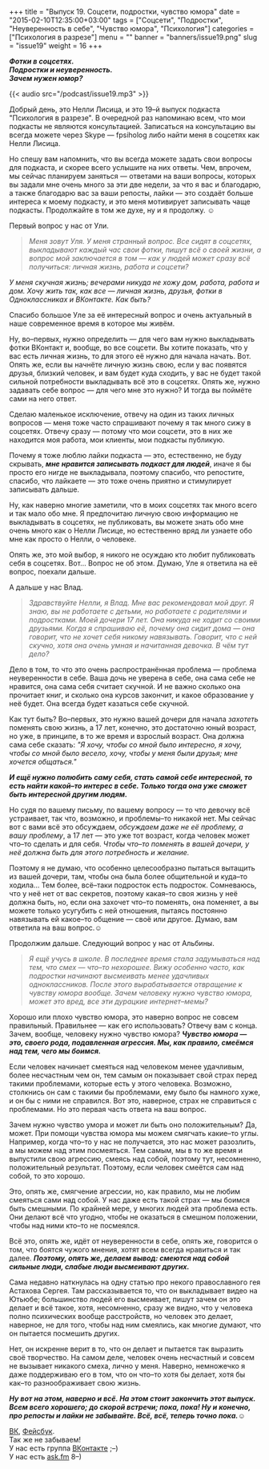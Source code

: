 +++
title = "Выпуск 19. Соцсети, подростки, чувство юмора"
date = "2015-02-10T12:35:00+03:00"
tags = ["Соцсети", "Подростки", "Неуверенность в себе", "Чувство юмора", "Психология"]
categories = ["Психология в разрезе"]
menu = ""
banner = "banners/issue19.png"
slug = "issue19"
weight = 16
+++

***Фотки в соцсетях.***<br>
***Подростки и неуверенность.***<br>
***Зачем нужен юмор?***<br>

{{< audio src="/podcast/issue19.mp3" >}}

Добрый день, это Нелли Лисица, и это 19–й выпуск подкаста "Психология в разрезе". В очередной раз напоминаю всем, что мои подкасты не являются консультацией. Записаться на консультацию вы всегда можете через Skype — fpsiholog либо найти меня в соцсетях как Нелли Лисица. 

Но спешу вам напомнить, что вы всегда можете задать свои вопросы для подкаста, и скорее всего услышите на них ответы. Чем, впрочем, мы сейчас планируем заняться — ответами на ваши вопросы, которых вы задали мне очень много за эти две недели, за что я вас и благодарю, а также благодарю вас за ваши репосты, лайки — это создаёт больше интереса к моему подкасту, и это меня мотивирует записывать чаще подкасты. Продолжайте в том же духе, ну и я продолжу. ☺
<!--more-->

Первый вопрос у нас от Ули.

>*Меня зовут Уля. У меня странный вопрос. Все сидят в соцсетях, выкладывают каждый час свои фотки, пишут всё о своей жизни, а вопрос мой заключается в том — как у людей может сразу всё получиться: личная жизнь, работа и соцсети?*
>
*У меня скучная жизнь; вечерами никуда не хожу дом, работа, работа и дом. Хочу жить так, как все — личная жизнь, друзья, фотки в Одноклассниках и ВКонтакте. Как быть?*

Спасибо большое Уле за её интересный вопрос и очень актуальный в наше современное время в которое мы живём.

Ну, во–первых, нужно определить — для чего вам нужно выкладывать фотки ВКонтакт и, вообще, во все соцсети. Вы хотите показать, что у вас есть личная жизнь, то для этого её нужно для начала начать. Вот. Опять же, если вы начнёте личную жизнь свою, если у вас появятся друзья, близкий человек, и вам будет куда сходить, у вас не будет такой сильной потребности выкладывать всё это в соцсетях. Опять же, нужно задавать себе вопрос — для чего мне это нужно? И тогда вы поймёте сами на него ответ. 

Сделаю маленькое исключение, отвечу на один из таких личных вопросов — меня тоже часто спрашивают почему я так много сижу в соцсетях. Отвечу сразу — потому что мои соцсети, это в них же находится моя работа, мои клиенты, мои подкасты публикую. 

Почему я тоже люблю лайки подкаста — это, естественно, не буду скрывать, ***мне нравится записывать подкаст для людей***, иначе я бы просто его нигде не выкладывала, поэтому спасибо, что репостите, спасибо, что лайкаете — это тоже очень приятно и стимулирует записывать дальше. 

Ну, как наверно многие заметили, что в моих соцсетях так много всего и так мало обо мне. Я предпочитаю личную свою информацию не выкладывать в соцсетях, не публиковать, вы можете знать обо мне очень много как о Нелли Лисице, но естественно вряд ли узнаете обо мне как просто о Нелли, о человеке. 

Опять же, это мой выбор, я никого не осуждаю кто любит публиковать себя в соцсетях. Вот… Вопрос не об этом. Думаю, Уле я ответила на её вопрос, поехали дальше. 

А дальше у нас Влад.

>*Здравствуйте Нелли, я Влад. Мне вас рекомендовал мой друг. Я знаю, вы не работаете с детьми, но работаете с родителями и подростками. Моей дочери 17 лет. Она никуда не ходит со своими друзьями. Когда я спрашиваю её, почему она сидит дома — она говорит, что не хочет себя никому навязывать. Говорит, что с ней скучно, хотя она очень умная и начитанная девочка. В чём тут дело?*

Дело в том, то что это очень распространённая проблема — проблема неуверенности в себе. Ваша дочь не уверена в себе, она сама себе не нравится, она сама себя считает скучной. И не важно сколько она прочитает книг, и сколько она курсов закончит, и какое образование у неё будет. Она всегда будет казаться себе скучной. 

Как тут быть? Во–первых, это нужно вашей дочери для начала *захотеть* поменять свою жизнь, а 17 лет, конечно, это достаточно юный возраст, но уже, в принципе, в то же время и взрослый возраст. Она должна сама себе сказать: *"Я хочу, чтобы со мной было интересно, я хочу, чтобы со мной было весело, хочу, чтобы у меня были друзья; мне хочется общаться."*

***И ещё нужно полюбить саму себя, стать самой себе интересной, то есть найти какой–то интерес в себе. Только тогда она уже сможет быть интересной другим людям.***

Но судя по вашему письму, по вашему вопросу — то что девочку всё устраивает, так что, возможно, и проблемы–то никакой нет. Мы сейчас вот с вами всё это обсуждаем, *обсуждаем даже не её проблему, а вашу проблему*, а 17 лет — это уже тот возраст, когда человек может что–то сделать и для себя. *Чтобы что–то поменять в вашей дочери, у неё должна быть для этого потребность и желание.* 

Поэтому я не думаю, что особенно целесообразно пытаться вытащить из вашей дочери, там, чтобы она была более общительной и куда–то ходила… Тем более, всё–таки подросток есть подросток. Сомневаюсь, что у неё нет от вас секретов, поэтому какая–то своя жизнь у неё должна быть, но, если она захочет что–то поменять, она поменяет, а вы можете только усугубить с ней отношения, пытаясь постоянно навязывать ей какое–то общение — своё или другое. Думаю, вам ответила на ваш вопрос.☺

Продолжим дальше. Следующий вопрос у нас от Альбины.

>*Я ещё учусь в школе. В последнее время стала задумываться над тем, что смех — что–то нехорошее. Вижу особенно часто, как подростки начинают высмеивать менее удачливых одноклассников. После этого вырабатывается отвращение к чувству юмора вообще. Зачем человеку нужно чувство юмора, может это вред, все эти дурацкие интернет–мемы?*

Хорошо или плохо чувство юмора, это наверно вопрос не совсем правильный. Правильнее — как его использовать? Отвечу вам с конца. Зачем, вообще, человеку нужно чувство юмора? ***Чувство юмора — это, своего рода, подавленная агрессия. Мы, как правило, смеёмся над тем, чего мы боимся.***

Если человек начинает смеяться над человеком менее удачливым, более несчастным чем он, тем самым он показывает свой страх перед такими проблемами, которые есть у этого человека. Возможно, столкнись он сам с такими бы проблемами, ему было бы намного хуже, и он бы с ними не справился. Вот это, наверное, страх не справиться с проблемами. Но это первая часть ответа на ваш вопрос. 

Зачем нужно чувство умора и может ли быть оно положительным? Да, может. При помощи чувства юмора мы можем смягчать какие–то углы. Например, когда что–то у нас не получается, это нас может разозлить, а мы можем над этим посмеяться. Тем самым, мы в то же время и выпустили свою агрессию, смеясь над собой, поэтому тут, несомненно, положительный результат. Поэтому, если человек смеётся сам над собой, то это хорошо. 

Это, опять же, смягчение агрессии, но, как правило, мы не любим смеяться сами над собой. У нас даже есть такой страх — мы боимся быть смешными. По крайней мере, у многих людей эта проблема есть. Они делают всё что угодно, чтобы не оказаться в смешном положении, чтобы над ними кто–то не посмеялся. 

Всё это, опять же, идёт от неуверенности в себе, опять же, говорится о том, что боятся чужого мнения, хотят всем всегда нравиться и так далее. ***Поэтому, опять же, делаем вывод: смеются над собой сильные люди, слабые люди высмеивают других.***

Сама недавно наткнулась на одну статью про некого православного гея Астахова Сергея. Там рассказывается то, что он выкладывает видео на Ютьюбе; большинство людей его высмеивает, пишут зачем он это делает и всё такое, хотя, несомненно, сразу же видно, что у человека полно психических вообще расстройств, но человек это делает, наверное, не для того, чтобы над ним смеялись, как многие думают, что он пытается посмешить других. 

Нет, он искренне верит в то, что он делает и пытается так выразить своё творчество. На самом деле, человек очень несчастный и совсем не вызывает никакого смеха, лично у меня. Наверно, немножечко я даже поддерживаю его в том, что он что–то хотя бы делает, хотя бы как–то разноображивает свою жизнь. 

***Ну вот на этом, наверно и всё. На этом стоит закончить этот выпуск. Всем всего хорошего; до скорой встречи; пока, пока! Ну и конечно, про репосты и лайки не забывайте. Всё, всё, теперь точно пока.***☺


<a href="https://vk.com/sunnybunnyf">ВК</a>, <a href="https://www.facebook.com/SunnyBunnyF">Фейсбук</a>.<br>
Так же не забываем!<br>
У нас есть группа <a href="https://vk.com/fpsiholog">ВКонтакте</a> ;–)<br>
У нас есть <a href="http://ask.fm/fpsiholog">ask.fm</a> 8–)